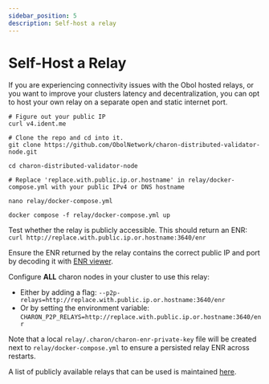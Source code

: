 ```yaml
---
sidebar_position: 5
description: Self-host a relay
---
```


# Self-Host a Relay

If you are experiencing connectivity issues with the Obol hosted relays, or you want to improve your clusters latency and decentralization, you can opt to host your own relay on a separate open and static internet port.

```shell
# Figure out your public IP
curl v4.ident.me

# Clone the repo and cd into it.
git clone https://github.com/ObolNetwork/charon-distributed-validator-node.git

cd charon-distributed-validator-node

# Replace 'replace.with.public.ip.or.hostname' in relay/docker-compose.yml with your public IPv4 or DNS hostname

nano relay/docker-compose.yml

docker compose -f relay/docker-compose.yml up
```

Test whether the relay is publicly accessible. This should return an ENR: `curl http://replace.with.public.ip.or.hostname:3640/enr`

Ensure the ENR returned by the relay contains the correct public IP and port by decoding it with [ENR viewer](https://enr-viewer.com/).

Configure **ALL** charon nodes in your cluster to use this relay:

* Either by adding a flag: `--p2p-relays=http://replace.with.public.ip.or.hostname:3640/enr`
* Or by setting the environment variable: `CHARON_P2P_RELAYS=http://replace.with.public.ip.or.hostname:3640/enr`

Note that a local `relay/.charon/charon-enr-private-key` file will be created next to `relay/docker-compose.yml` to ensure a persisted relay ENR across restarts.

A list of publicly available relays that can be used is maintained [here](../security/risks.md).
